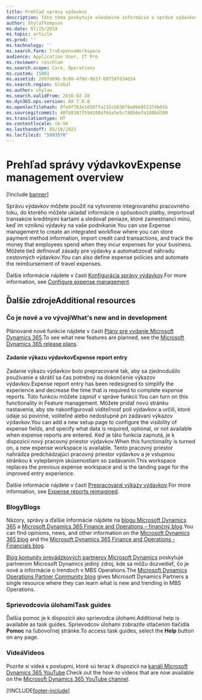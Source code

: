 ```yaml
---
title: Prehľad správy výdavkov
description: Táto téma poskytuje všeobecné informácie o správe výdavkov a odkazy na ďalšie zdroje. Správu výdavkov môžete použiť na vytvorenie integrovaného pracovného toku, do ktorého môžete ukladať informácie o spôsoboch platby, importovať transakcie kreditnými kartami a sledovať peniaze, ktoré zamestnanci minú, keď im vzniknú výdavky na vaše podnikanie.
author: ShylaThompson
ms.date: 07/25/2019
ms.topic: article
ms.prod: ''
ms.technology: ''
ms.search.form: TrvExpenseWorkspace
audience: Application User, IT Pro
ms.reviewer: roschlom
ms.search.scope: Core, Operations
ms.custom: 15001
ms.assetid: 2d97d69b-9c08-4f0d-9637-68759fd34d34
ms.search.region: Global
ms.author: shylaw
ms.search.validFrom: 2016-02-28
ms.dyn365.ops.version: AX 7.0.0
ms.openlocfilehash: 0fe9f763e18507fa232cb830f8e0b6852374b65b
ms.sourcegitcommit: 40f68387f594180af64a5e5c748b6efa188bd300
ms.translationtype: HT
ms.contentlocale: sk-SK
ms.lasthandoff: 05/10/2021
ms.locfileid: "5993570"
---
```

# <a name="expense-management-overview"></a><span data-ttu-id="165a7-104">Prehľad správy výdavkov</span><span class="sxs-lookup"><span data-stu-id="165a7-104">Expense management overview</span></span>

[!include [banner](../includes/banner.md)]

<span data-ttu-id="165a7-105">Správu výdavkov môžete použiť na vytvorenie integrovaného pracovného toku, do ktorého môžete ukladať informácie o spôsoboch platby, importovať transakcie kreditnými kartami a sledovať peniaze, ktoré zamestnanci minú, keď im vzniknú výdavky na vaše podnikanie.</span><span class="sxs-lookup"><span data-stu-id="165a7-105">You can use Expense management to create an integrated workflow where you can store payment method information, import credit card transactions, and track the money that employees spend when they incur expenses for your business.</span></span> <span data-ttu-id="165a7-106">Môžete tiež definovať zásady pre výdavky a automatizovať náhradu cestovných výdavkov.</span><span class="sxs-lookup"><span data-stu-id="165a7-106">You can also define expense policies and automate the reimbursement of travel expenses.</span></span>

<span data-ttu-id="165a7-107">Ďalšie informácie nájdete v časti [Konfigurácia správy výdavkov](plan-expense-management.md).</span><span class="sxs-lookup"><span data-stu-id="165a7-107">For more information, see [Configure expense management](plan-expense-management.md).</span></span>

## <a name="additional-resources"></a><span data-ttu-id="165a7-108">Ďalšie zdroje</span><span class="sxs-lookup"><span data-stu-id="165a7-108">Additional resources</span></span>

### <a name="whats-new-and-in-development"></a><span data-ttu-id="165a7-109">Čo je nové a vo vývoji</span><span class="sxs-lookup"><span data-stu-id="165a7-109">What's new and in development</span></span>

<span data-ttu-id="165a7-110">Plánované nové funkcie nájdete v časti [Plány pre vydanie Microsoft Dynamics 365](/dynamics365/release-plans/).</span><span class="sxs-lookup"><span data-stu-id="165a7-110">To see what new features are planned, see the [Microsoft Dynamics 365 release plans](/dynamics365/release-plans/).</span></span>

#### <a name="expense-report-entry"></a><span data-ttu-id="165a7-111">Zadanie výkazu výdavkov</span><span class="sxs-lookup"><span data-stu-id="165a7-111">Expense report entry</span></span>

<span data-ttu-id="165a7-112">Zadanie výkazu výdavkov bolo prepracované tak, aby sa zjednodušilo používanie a skrátil sa čas potrebný na dokončenie výkazov výdavkov.</span><span class="sxs-lookup"><span data-stu-id="165a7-112">Expense report entry has been redesigned to simplify the experience and decrease the time that is required to complete expense reports.</span></span> <span data-ttu-id="165a7-113">Túto funkciu môžete zapnúť v správe funkcií.</span><span class="sxs-lookup"><span data-stu-id="165a7-113">You can turn on this functionality in Feature management.</span></span> <span data-ttu-id="165a7-114">Môžete pridať novú stránku nastavenia, aby ste nakonfigurovali viditeľnosť polí výdavkov a určili, ktoré údaje sú povinné, voliteľné alebo nedostupné pri zadávaní výkazov výdavkov.</span><span class="sxs-lookup"><span data-stu-id="165a7-114">You can add a new setup page to configure the visibility of expense fields, and specify what data is required, optional, or not available when expense reports are entered.</span></span> <span data-ttu-id="165a7-115">Keď je táto funkcia zapnutá, je k dispozícii nový pracovný priestor výdavkov.</span><span class="sxs-lookup"><span data-stu-id="165a7-115">When this functionality is turned on, a new expense workspace is available.</span></span> <span data-ttu-id="165a7-116">Tento pracovný priestor nahrádza predchádzajúci pracovný priestor výdavkov a je vstupnou stránkou k vylepšeným skúsenostiam so zadávaním.</span><span class="sxs-lookup"><span data-stu-id="165a7-116">This workspace replaces the previous expense workspace and is the landing page for the improved entry experience.</span></span>

<span data-ttu-id="165a7-117">Ďalšie informácie nájdete v časti [Prepracované výkazy výdavkov](ExpenseWorkspaceNew.md).</span><span class="sxs-lookup"><span data-stu-id="165a7-117">For more information, see [Expense reports reimagined](ExpenseWorkspaceNew.md).</span></span>

### <a name="blogs"></a><span data-ttu-id="165a7-118">Blogy</span><span class="sxs-lookup"><span data-stu-id="165a7-118">Blogs</span></span>

<span data-ttu-id="165a7-119">Názory, správy a ďalšie informácie nájdete na [blogu Microsoft Dynamics 365](https://community.dynamics.com/b/msftdynamicsblog?c=Enterprise) a [Microsoft Dynamics 365 Finance and Operations – finančný blog](https://community.dynamics.com/365/financeandoperations/b/financials).</span><span class="sxs-lookup"><span data-stu-id="165a7-119">You can find opinions, news, and other information on the [Microsoft Dynamics 365 blog](https://community.dynamics.com/b/msftdynamicsblog?c=Enterprise) and the [Microsoft Dynamics 365 Finance and Operations - Financials blog](https://community.dynamics.com/365/financeandoperations/b/financials).</span></span>

<span data-ttu-id="165a7-120">[Blog komunity prevádzkových partnerov Microsoft Dynamics](https://community.dynamics.com/partner/b/operationspartnercommunityblog) poskytuje partnerom Microsoft Dynamics jediný zdroj, kde sa môžu dozvedieť, čo je nové a informácie o trendoch v MBS Operations.</span><span class="sxs-lookup"><span data-stu-id="165a7-120">The [Microsoft Dynamics Operations Partner Community blog](https://community.dynamics.com/partner/b/operationspartnercommunityblog) gives Microsoft Dynamics Partners a single resource where they can learn what is new and trending in MBS Operations.</span></span>

### <a name="task-guides"></a><span data-ttu-id="165a7-121">Sprievodcovia úlohami</span><span class="sxs-lookup"><span data-stu-id="165a7-121">Task guides</span></span>

<span data-ttu-id="165a7-122">Ďalšia pomoc je k dispozícii ako sprievodca úlohami.</span><span class="sxs-lookup"><span data-stu-id="165a7-122">Additional help is available as task guides.</span></span> <span data-ttu-id="165a7-123">Sprievodcov úlohami zobrazíte stlačením tlačidla **Pomoc** na ľubovoľnej stránke.</span><span class="sxs-lookup"><span data-stu-id="165a7-123">To access task guides, select the **Help** button on any page.</span></span>

### <a name="videos"></a><span data-ttu-id="165a7-124">Videá</span><span class="sxs-lookup"><span data-stu-id="165a7-124">Videos</span></span>

<span data-ttu-id="165a7-125">Pozrite si videá s postupmi, ktoré sú teraz k dispozícii na [kanáli Microsoft Dynamics 365 YouTube](https://www.youtube.com/channel/UCJGCg4rB3QSs8y_1FquelBQ).</span><span class="sxs-lookup"><span data-stu-id="165a7-125">Check out the how-to videos that are now available on the [Microsoft Dynamics 365 YouTube channel](https://www.youtube.com/channel/UCJGCg4rB3QSs8y_1FquelBQ).</span></span>


[!INCLUDE[footer-include](../includes/footer-banner.md)]